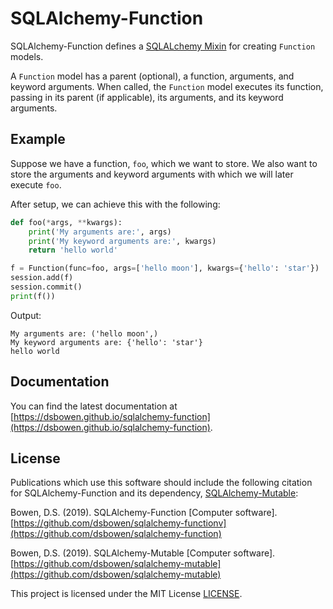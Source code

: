 # SQLAlchemy-Function

SQLAlchemy-Function defines a [SQLALchemy Mixin](https://docs.sqlalchemy.org/en/13/orm/extensions/declarative/mixins.html) for creating `Function` models.

A `Function` model has a parent (optional), a function, arguments, and keyword arguments. When called, the `Function` model executes its function, passing in its parent (if applicable), its arguments, and its keyword arguments.

## Example

Suppose we have a function, `foo`, which we want to store. We also want to store the arguments and keyword arguments with which we will later execute `foo`.

After setup, we can achieve this with the following:

```python
def foo(*args, **kwargs):
    print('My arguments are:', args)
    print('My keyword arguments are:', kwargs)
    return 'hello world'

f = Function(func=foo, args=['hello moon'], kwargs={'hello': 'star'})
session.add(f)
session.commit()
print(f())
```

Output:

```
My arguments are: ('hello moon',)
My keyword arguments are: {'hello': 'star'}
hello world
```

## Documentation

You can find the latest documentation at [https://dsbowen.github.io/sqlalchemy-function](https://dsbowen.github.io/sqlalchemy-function).

## License

Publications which use this software should include the following citation for SQLAlchemy-Function and its dependency, [SQLAlchemy-Mutable](https://pypi.org/project/sqlalchemy-mutable/):

Bowen, D.S. (2019). SQLAlchemy-Function \[Computer software\]. [https://github.com/dsbowen/sqlalchemy-functionv](https://github.com/dsbowen/sqlalchemy-function)

Bowen, D.S. (2019). SQLAlchemy-Mutable \[Computer software\]. [https://github.com/dsbowen/sqlalchemy-mutable](https://github.com/dsbowen/sqlalchemy-mutable)

This project is licensed under the MIT License [LICENSE](https://github.com/dsbowen/sqlalchemy-function/blob/master/LICENSE).